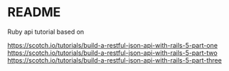 # README

Ruby api tutorial based on

https://scotch.io/tutorials/build-a-restful-json-api-with-rails-5-part-one
https://scotch.io/tutorials/build-a-restful-json-api-with-rails-5-part-two
https://scotch.io/tutorials/build-a-restful-json-api-with-rails-5-part-three
